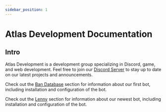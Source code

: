 ```yaml
---
sidebar_position: 1
---
```


# Atlas Development Documentation

## Intro

Atlas Development is a development group specializing in Discord, game, and web development. Feel free to join our [Discord Server](https://discord.gg/atlasdev) to stay up to date on our latest projects and announcements.

Check out the [Ban Database](/docs/category/ban-database-bot) section for information about our first bot, including installation and configuration of the bot.

Check out the [Lenny](/docs/category/lenny-bot) section for information about our newest bot, including installation and configuration of the bot.